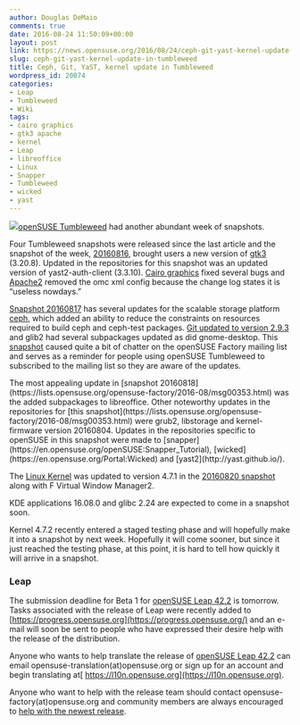 ```yaml
---
author: Douglas DeMaio
comments: true
date: 2016-08-24 11:50:09+00:00
layout: post
link: https://news.opensuse.org/2016/08/24/ceph-git-yast-kernel-update-in-tumbleweed/
slug: ceph-git-yast-kernel-update-in-tumbleweed
title: Ceph, Git, YaST, kernel update in Tumbleweed
wordpress_id: 20074
categories:
- Leap
- Tumbleweed
- Wiki
tags:
- cairo graphics
- gtk3 apache
- kernel
- Leap
- libreoffice
- Linux
- Snapper
- Tumbleweed
- wicked
- yast
---
```


[![](http://yast.github.io/assets/images/yast-logo.png)openSUSE Tumbleweed](https://en.opensuse.org/Portal:Tumbleweed) had another abundant week of snapshots.

Four Tumbleweed snapshots were released since the last article and the snapshot of the week, [20160816](https://lists.opensuse.org/opensuse-factory/2016-08/msg00317.html), brought users a new version of [gtk3](http://www.gtk.org/) (3.20.8). Updated in the repositories for this snapshot was an updated version of yast2-auth-client (3.3.10). [Cairo graphics](https://www.cairographics.org/download/) fixed several bugs and [Apache2](https://httpd.apache.org/) removed the omc xml config because the change log states it is “useless nowdays.”

[Snapshot 20160817](https://lists.opensuse.org/opensuse-factory/2016-08/msg00320.html) has several updates for the scalable storage platform [ceph](http://ceph.com/), which added an ability to reduce the constraints on resources required to build ceph and ceph-test packages. [Git updated to version 2.9.3](https://git-scm.com/) and glib2 had several subpackages updated as did gnome-desktop. This [snapshot](https://lists.opensuse.org/opensuse-factory/2016-08/msg00320.html) caused quite a bit of chatter on the openSUSE Factory mailing list and serves as a reminder for people using openSUSE Tumbleweed to subscribed to the mailing list so they are aware of the updates.

<!-- more -->The most appealing update in [snapshot 20160818](https://lists.opensuse.org/opensuse-factory/2016-08/msg00353.html) was the added subpackages to libreoffice. Other noteworthy updates in the repositories for [this snapshot](https://lists.opensuse.org/opensuse-factory/2016-08/msg00353.html) were grub2, libstorage and kernel-firmware version 20160804. Updates in the repositories specific to openSUSE in this snapshot were made to [snapper](https://en.opensuse.org/openSUSE:Snapper_Tutorial), [wicked](https://en.opensuse.org/Portal:Wicked) and [yast2](http://yast.github.io/).

The [Linux Kernel](https://www.kernel.org/) was updated to version 4.7.1 in the [20160820 snapshot](https://lists.opensuse.org/opensuse-factory/2016-08/msg00415.html) along with F Virtual Window Manager2.

KDE applications 16.08.0 and glibc 2.24 are expected to come in a snapshot soon.

Kernel 4.7.2 recently entered a staged testing phase and will hopefully make it into a snapshot by next week. Hopefully it will come sooner, but since it just reached the testing phase, at this point, it is hard to tell how quickly it will arrive in a snapshot.


### Leap


The submission deadline for Beta 1 for [openSUSE Leap 42.2](https://en.opensuse.org/Portal:42.2) is tomorrow. Tasks associated with the release of Leap were recently added to [https://progress.opensuse.org](https://progress.opensuse.org/) and an e-mail will soon be sent to people who have expressed their desire help with the release of the distribution.

Anyone who wants to help translate the release of [openSUSE Leap 42.2](https://en.opensuse.org/Portal:42.2) can email opensuse-translation(at)opensuse.org or sign up for an account and begin translating at[ https://l10n.opensuse.org](https://l10n.opensuse.org).

Anyone who want to help with the release team should contact opensuse-factory(at)opensuse.org and community members are always encouraged to [help with the newest release](https://en.opensuse.org/Portal:How_to_participate).
